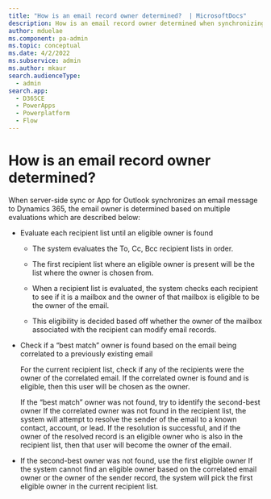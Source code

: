 ```yaml
---
title: "How is an email record owner determined?  | MicrosoftDocs"
description: How is an email record owner determined when synchronizing email messages to Dynamics 365?
author: mduelae
ms.component: pa-admin
ms.topic: conceptual
ms.date: 4/2/2022
ms.subservice: admin
ms.author: mkaur
search.audienceType: 
  - admin
search.app:
  - D365CE
  - PowerApps
  - Powerplatform
  - Flow
---
```


# How is an email record owner determined?

When server-side sync or App for Outlook synchronizes an email message to Dynamics 365, the email owner is determined based on multiple evaluations which are described below: 

- Evaluate each recipient list until an eligible owner is found 

  - The system evaluates the To, Cc, Bcc recipient lists in order.  

  - The first recipient list where an eligible owner is present will be the list where the owner is chosen from.  

  - When a recipient list is evaluated, the system checks each recipient to see if it is a mailbox and the owner of that mailbox is eligible to be the owner of the email.  

  - This eligibility is decided based off whether the owner of the mailbox associated with the recipient can modify email records. 

 

- Check if a “best match” owner is found based on the email being correlated to a previously existing email 

  For the current recipient list, check if any of the recipients were the owner of the correlated email. If the correlated owner is found and is eligible, then this user will be chosen as the owner. 
 

  If the “best match” owner was not found, try to identify the second-best owner 
If the correlated owner was not found in the recipient list, the system will attempt to resolve the sender of the email to a known contact, account, or lead. If the resolution is successful, and if the owner of the resolved record is an eligible owner who is also in the recipient list, then that user will become the owner of the email. 

 

- If the second-best owner was not found, use the first eligible owner 
  If the system cannot find an eligible owner based on the correlated email owner or the owner of the sender record, the system will pick the first eligible owner in the current recipient list. 

 
